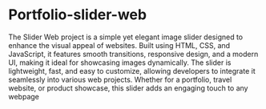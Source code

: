 # Portfolio-slider-web
The Slider Web project is a simple yet elegant image slider designed to enhance the visual appeal of websites. Built using HTML, CSS, and JavaScript, it features smooth transitions, responsive design, and a modern UI, making it ideal for showcasing images dynamically. The slider is lightweight, fast, and easy to customize, allowing developers to integrate it seamlessly into various web projects. Whether for a portfolio, travel website, or product showcase, this slider adds an engaging touch to any webpage
